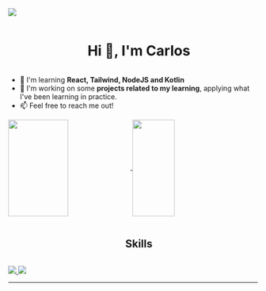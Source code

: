 <!--horizontal divider(gradiant)-->
<img src="https://user-images.githubusercontent.com/73097560/115834477-dbab4500-a447-11eb-908a-139a6edaec5c.gif">

<!--h1 without bottom border-->
<div id="user-content-toc">
  <ul align="center">
    <summary><h1 style="display: inline-block">Hi 👋, I'm Carlos</h1></summary>
  </ul>
</div>


<!--Intro start-->
- 🚀 I'm learning **React, Tailwind, NodeJS and Kotlin**
- 🔭 I'm working on some **projects related to my learning**, applying what I've been learning in practice.
- 📫 Feel free to reach me out!
<!--Intro end-->

<!--Stats-->
<a href="https://github.com/anuraghazra/github-readme-stats">
  <img width="49%" height="195px" align="center" src="https://github-readme-stats.vercel.app/api?username=Silva-carlos1&theme=transparent" />
</a>
<a href="https://github.com/anuraghazra/convoychat">
  <img width="41%" height="195px" align="center" src="https://github-readme-stats.vercel.app/api/top-langs?username=Silva-carlos1&layout=compact&langs_count=8&card_width=320&theme=transparent" />
</a>

<!--h1 without bottom border-->
<div id="user-content-toc">
  <ul align="center">
    <summary><h2 style="display: inline-block">Skills</h2></summary>
  </ul>
</div>
<!--tech stack icons-->
  <a href="https://skillicons.dev">
    <img src="https://skillicons.dev/icons?i=kotlin,androidstudio,react,vite,tailwind,ts,nodejs,html,css,js,aws,git,github&perline=15&theme=dark" />
  </a>


<!--horizontal divider(gradiant)-->
<img src="https://user-images.githubusercontent.com/73097560/115834477-dbab4500-a447-11eb-908a-139a6edaec5c.gif">

----------------------------------------------------------------------
